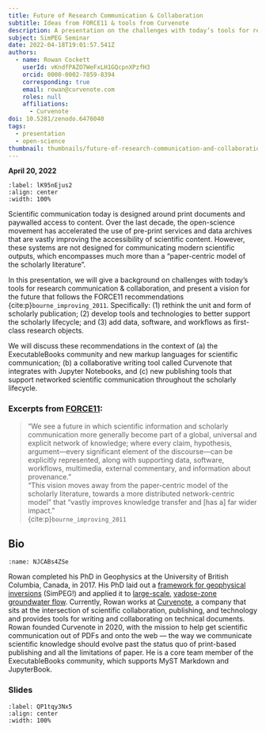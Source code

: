```yaml
---
title: Future of Research Communication & Collaboration
subtitle: Ideas from FORCE11 & tools from Curvenote
description: A presentation on the challenges with today’s tools for research communication & collaboration, and present a vision for the future.
subject: SimPEG Seminar
date: 2022-04-18T19:01:57.541Z
authors:
  - name: Rowan Cockett
    userId: vKndfPAZO7WeFxLH1GQcpnXPzfH3
    orcid: 0000-0002-7859-8394
    corresponding: true
    email: rowan@curvenote.com
    roles: null
    affiliations:
      - Curvenote
doi: 10.5281/zenodo.6476040
tags:
  - presentation
  - open-science
thumbnail: thumbnails/future-of-research-communication-and-collaboration.png
---
```


**April 20, 2022**

```{iframe} https://www.youtube-nocookie.com/embed/uSbjpiUsdT0
:label: lK95nEjus2
:align: center
:width: 100%
```

Scientific communication today is designed around print documents and paywalled access to content. Over the last decade, the open-science movement has accelerated the use of pre-print services and data archives that are vastly improving the accessibility of scientific content. However, these systems are not designed for communicating modern scientific outputs, which encompasses much more than a “paper-centric model of the scholarly literature”.

In this presentation, we will give a background on challenges with today’s tools for research communication & collaboration, and present a vision for the future that follows the FORCE11 recommendations {cite:p}`bourne_improving_2011`. Specifically: (1) rethink the unit and form of scholarly publication; (2) develop tools and technologies to better support the scholarly lifecycle; and (3) add data, software, and workflows as first-class research objects.

We will discuss these recommendations in the context of (a) the ExecutableBooks community and new markup languages for scientific communication; (b) a collaborative writing tool called Curvenote that integrates with Jupyter Notebooks, and (c) new publishing tools that support networked scientific communication throughout the scholarly lifecycle.

### Excerpts from [FORCE11](https://force11.org/info/force11-manifesto/):

> “We see a future in which scientific information and scholarly communication more generally become part of a global, universal and explicit network of knowledge; where every claim, hypothesis, argument—every significant element of the discourse—can be explicitly represented, along with supporting data, software, workflows, multimedia, external commentary, and information about provenance.”\
> “This vision moves away from the paper-centric model of the scholarly literature, towards a more distributed network-centric model” that “vastly improves knowledge transfer and \[has a\] far wider impact.”\
> {cite:p}`bourne_improving_2011`

## Bio

```{figure} images/Jui5IMQsraql3nB2AwWQ-0Mgf1kLI8G6amlQjhTAS-v1.png
:name: NJCABs4ZSe
```

Rowan completed his PhD in Geophysics at the University of British Columbia, Canada, in 2017. His PhD laid out a [framework for geophysical inversions](https://phd.row1.ca/phd/framework) (SimPEG!) and applied it to [large-scale](https://phd.row1.ca/phd/richards), [vadose-zone groundwater flow](https://phd.row1.ca/phd/applications). Currently, Rowan works at [Curvenote](http://curvenote.com/), a company that sits at the intersection of scientific collaboration, publishing, and technology and provides tools for writing and collaborating on technical documents. Rowan founded Curvenote in 2020, with the mission to help get scientific communication out of PDFs and onto the web — the way we communicate scientific knowledge should evolve past the status quo of print-based publishing and all the limitations of paper. He is a core team member of the ExecutableBooks community, which supports MyST Markdown and JupyterBook.

### Slides

```{iframe} https://docs.google.com/presentation/d/e/2PACX-1vQLA_cwshr37isaM5V8TlPDS6GJzcuCL2Qggd00Dp9I1R4YIQaxqk4LCuElwHhEI-TsrryVkAplLwzP/embed
:label: QP1tqy3Nx5
:align: center
:width: 100%
```
